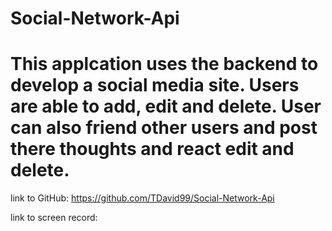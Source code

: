 # Social-Network-Api

# This applcation uses the backend to develop a social media site. Users are able to add, edit and delete. User can also friend other users and post there thoughts and react edit and delete. 

link to GitHub: https://github.com/TDavid99/Social-Network-Api

link to screen record: 

